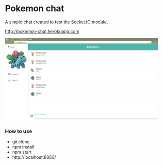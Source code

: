 # Pokemon chat
A simple chat created to test the Socket.IO module.

http://pokemon-chat.herokuapp.com

![Alt text](pokemon.png?raw=true "Screenshoot")

### How to use
* git clone
* npm install
* npm start
* http://localhost:8080/
